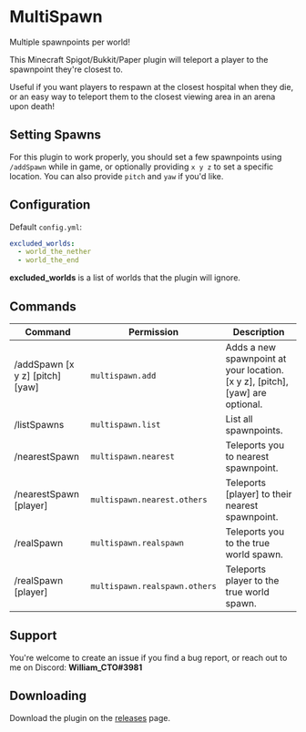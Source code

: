 # MultiSpawn
Multiple spawnpoints per world!

This Minecraft Spigot/Bukkit/Paper plugin will teleport a player to the spawnpoint they're closest to.

Useful if you want players to respawn at the closest hospital when they die, or an easy way to teleport them to the 
closest viewing area in an arena upon death!

## Setting Spawns
For this plugin to work properly, you should set a few spawnpoints using
`/addSpawn` while in game, or optionally providing `x y z` to set a specific location. 
You can also provide `pitch` and `yaw` if you'd like.

## Configuration
Default `config.yml`:
```yaml
excluded_worlds:
  - world_the_nether
  - world_the_end
```
**excluded_worlds** is a list of worlds that the plugin will ignore.

## Commands
Command | Permission | Description
--------|------------|------------
/addSpawn [x y z] [pitch] [yaw] | `multispawn.add` | Adds a new spawnpoint at your location. [x y z], [pitch], [yaw] are optional.
/listSpawns | `multispawn.list` | List all spawnpoints.
/nearestSpawn | `multispawn.nearest` | Teleports you to nearest spawnpoint.
/nearestSpawn [player] | `multispawn.nearest.others` | Teleports [player] to their nearest spawnpoint.
/realSpawn | `multispawn.realspawn` | Teleports you to the true world spawn.
/realSpawn [player] | `multispawn.realspawn.others` | Teleports player to the true world spawn.

## Support
You're welcome to create an issue if you find a bug report, or reach out to me on Discord:
**William_CTO#3981**

## Downloading
Download the plugin on the [releases](https://github.com/williamhatcher/MultiSpawn/releases) page.
